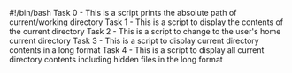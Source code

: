 #!/bin/bash
Task 0 - This is a script prints the absolute path of current/working directory
Task 1 - This is a script to display the contents of the current directory
Task 2 - This is a script to change to the user's home current directory
Task 3 - This is a script to display current directory contents in a long format
Task 4 - This is a script to display all current directory contents including hidden files in the long format
